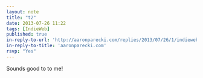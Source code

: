 ```yaml
---
layout: note
title: "t2"
date: 2013-07-26 11:22
tags: [IndieWeb]
published: true
in-reply-to-url: 'http://aaronparecki.com/replies/2013/07/26/1/indieweb'
in-reply-to-title: 'aaronparecki.com'
rsvp: "Yes"
---
```

Sounds good to to me!
